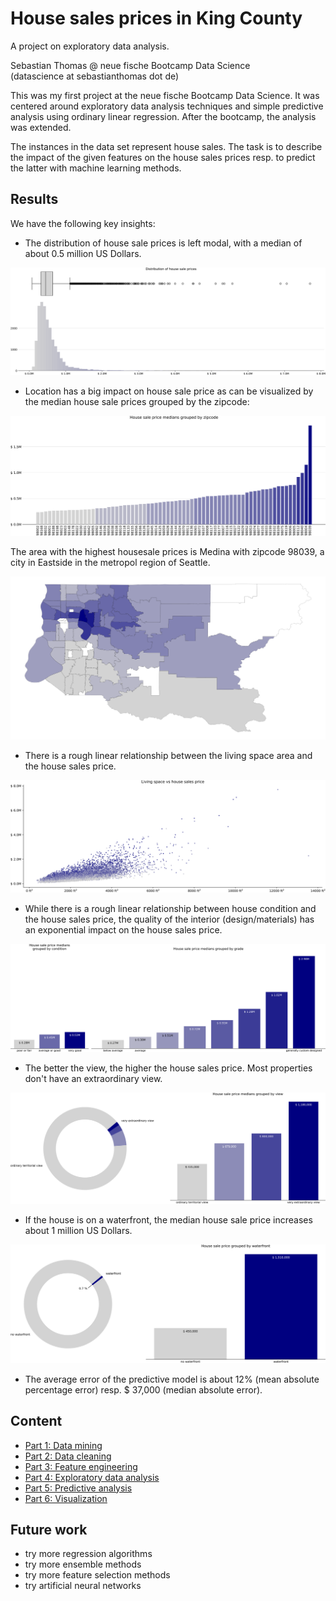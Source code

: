 # House sales prices in King County

A project on exploratory data analysis.

Sebastian Thomas @ neue fische Bootcamp Data Science<br />
(datascience at sebastianthomas dot de)

This was my first project at the neue fische Bootcamp Data Science. It was centered around exploratory data analysis techniques and simple predictive analysis using ordinary linear regression. After the bootcamp, the analysis was extended.

The instances in the data set represent house sales. The task is to describe the impact of the given features on the house sales prices resp. to predict the latter with machine learning methods.

## Results

We have the following key insights:
- The distribution of house sale prices is left modal, with a median of about 0.5 million US Dollars.

![distribution of price][price]

- Location has a big impact on house sale price as can be visualized by the median house sale prices grouped by the zipcode:

![median prices grouped by zipcode][zipcodes]

The area with the highest housesale prices is Medina with zipcode 98039, a city in Eastside in the metropol region of Seattle.

![zipcodes map][zipcodes_map]

- There is a rough linear relationship between the living space area and the house sales price.

![living space][living_space]

- While there is a rough linear relationship between house condition and the house sales price, the quality of the interior (design/materials) has an exponential impact on the house sales price.

![condition grade][condition_grade]

- The better the view, the higher the house sales price. Most properties don't have an extraordinary view.

![view][view]

- If the house is on a waterfront, the median house sale price increases about 1 million US Dollars.

![waterfront][waterfront]

- The average error of the predictive model is about 12% (mean absolute percentage error) resp. $ 37,000 (median absolute error).


[price]: figures/price.svg "Distribution of price"
[zipcodes]: figures/zipcode.svg "House sale price medians grouped by zipcode"
[zipcodes_map]: figures/zipcode_map.svg "Map of zipcodes in King county, coloured by median house sale price"
[living_space]: figures/living_space.svg "Living space vs house sale prices"
[condition_grade]: figures/condition_grade.svg "House sale price medians grouped by condition resp grade"
[view]: figures/view.svg "House sale price medians grouped by view"
[waterfront]: figures/waterfront.svg "House sale price medians grouped by waterfront"


## Content

- [Part 1: Data mining](king_county_1_data_mining.ipynb)
- [Part 2: Data cleaning](king_county_2_data_cleaning.ipynb)
- [Part 3: Feature engineering](king_county_3_feature_engineering.ipynb)
- [Part 4: Exploratory data analysis](king_county_4_exploratory_data_analysis.ipynb)
- [Part 5: Predictive analysis](king_county_5_predictive_analysis.ipynb)
- [Part 6: Visualization](king_county_6_visualization.ipynb)


## Future work

- try more regression algorithms
- try more ensemble methods
- try more feature selection methods
- try artificial neural networks
